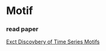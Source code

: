 # Motif
### read paper
[Exct Discovbery of Time Series Motifs](http://alumni.cs.ucr.edu/~mueen/pdf/EM.pdf)
